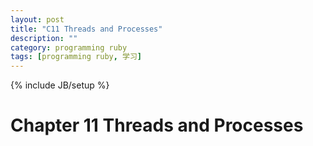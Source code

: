 ```yaml
---
layout: post
title: "C11 Threads and Processes"
description: ""
category: programming ruby
tags: [programming ruby, 学习]
---
```

{% include JB/setup %}

# Chapter 11 Threads and Processes


